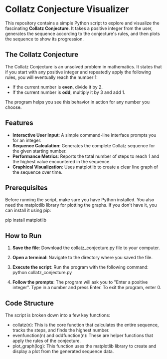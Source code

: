 # **Collatz Conjecture Visualizer**

This repository contains a simple Python script to explore and visualize the fascinating **Collatz Conjecture**. It takes a positive integer from the user, generates the sequence according to the conjecture's rules, and then plots the sequence to show its progression.

## **The Collatz Conjecture**

The Collatz Conjecture is an unsolved problem in mathematics. It states that if you start with any positive integer and repeatedly apply the following rules, you will eventually reach the number 1:

* If the current number is **even**, divide it by 2\.  
* If the current number is **odd**, multiply it by 3 and add 1\.

The program helps you see this behavior in action for any number you choose.

## **Features**

* **Interactive User Input**: A simple command-line interface prompts you for an integer.  
* **Sequence Calculation**: Generates the complete Collatz sequence for the given starting number.  
* **Performance Metrics**: Reports the total number of steps to reach 1 and the highest value encountered in the sequence.  
* **Graphical Visualization**: Uses matplotlib to create a clear line graph of the sequence over time.

## **Prerequisites**

Before running the script, make sure you have Python installed. You also need the matplotlib library for plotting the graphs. If you don't have it, you can install it using pip:

pip install matplotlib

## **How to Run**

1. **Save the file**: Download the collatz\_conjecture.py file to your computer.  
2. **Open a terminal**: Navigate to the directory where you saved the file.  
3. **Execute the script**: Run the program with the following command:  
   python collatz\_conjecture.py

4. **Follow the prompts**: The program will ask you to "Enter a positive integer". Type in a number and press Enter. To exit the program, enter 0\.

## **Code Structure**

The script is broken down into a few key functions:

* collatz(n): This is the core function that calculates the entire sequence, tracks the steps, and finds the highest number.  
* evenfunction(n) and oddfunction(n): These are helper functions that apply the rules of the conjecture.  
* plot\_graph(log): This function uses the matplotlib library to create and display a plot from the generated sequence data.
